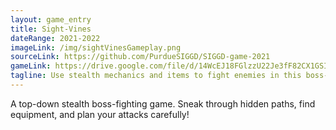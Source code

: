 ```yaml
---
layout: game_entry
title: Sight-Vines
dateRange: 2021-2022
imageLink: /img/sightVinesGameplay.png
sourceLink: https://github.com/PurdueSIGGD/SIGGD-game-2021
gameLink: https://drive.google.com/file/d/14WcEJ18FGlzzU22Je3fF82CX1GSI5gLM/view?usp=sharing
tagline: Use stealth mechanics and items to fight enemies in this boss-fighting game.
---
```

<!--Put description here:-->
A top-down stealth boss-fighting game. Sneak through hidden paths, find equipment, and plan your attacks carefully! 